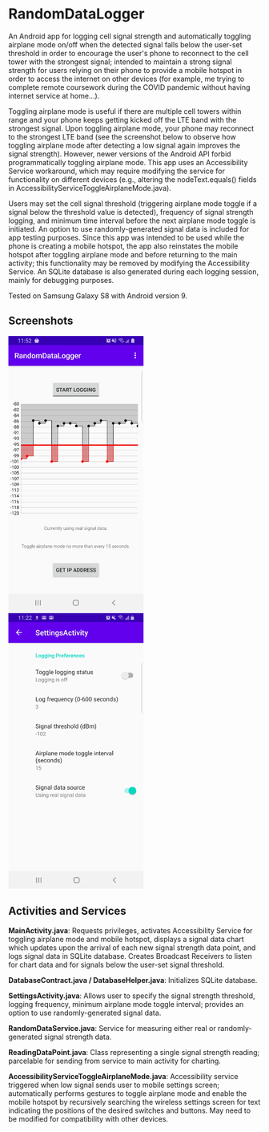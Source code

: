 # RandomDataLogger
An Android app for logging cell signal strength and automatically toggling airplane mode on/off when the detected signal falls below the user-set 
threshold in order to encourage the user's phone to reconnect to the cell tower with the strongest signal; intended to maintain a strong signal strength 
for users relying on their phone to provide a mobile hotspot in order to access the internet on other devices (for example, me trying to complete remote coursework during the COVID pandemic without having internet service at home...).

Toggling airplane mode is useful if there are multiple cell towers within range and your phone keeps getting kicked off the LTE band with the strongest signal. Upon toggling airplane mode, your phone may reconnect to the strongest LTE band (see the screenshot below to observe how toggling airplane mode after detecting a low signal again improves the signal strength). However, newer versions of the Android API forbid programmatically toggling airplane mode. This app uses an Accessibility Service workaround, which may require modifying the service for functionality on different devices (e.g., altering the nodeText.equals() fields in AccessibilityServiceToggleAirplaneMode.java).

Users may set the cell signal threshold (triggering airplane mode toggle if a signal below the threshold value is detected), frequency of signal strength logging, and minimum time interval before the next airplane mode toggle is initiated. An option to use randomly-generated signal data is included for app testing purposes. Since this app was intended to be used while the phone is creating a mobile hotspot, the app also reinstates the mobile hotspot after toggling airplane mode and before returning to the main activity; this functionality may be removed by modifying the Accessibility Service. An SQLite database is also generated during each logging session, mainly for debugging purposes.

Tested on Samsung Galaxy S8 with Android version 9.

## Screenshots
<p float="left">
  <img src="https://github.com/nina-af/RandomDataLogger/blob/master/RandomDataLogger_sh1.jpg" alt="Main Activity" width="270" height="550" />
  <img src="https://github.com/nina-af/RandomDataLogger/blob/master/RandomDataLogger_sg2.jpg" alt="Main Activity" width="270" height="550" />
</p>

## Activities and Services
**MainActivity.java**: Requests privileges, activates Accessibility Service for toggling airplane mode and mobile hotspot, displays a signal data chart which updates upon the arrival of each new signal strength data point, and logs signal data in SQLite database. Creates Broadcast Receivers to listen for chart data and for signals below the user-set signal threshold.

**DatabaseContract.java / DatabaseHelper.java**: Initializes SQLite database.

**SettingsActivity.java**: Allows user to specify the signal strength threshold, logging frequency, minimum airplane mode toggle interval; provides an option to use randomly-generated signal data.

**RandomDataService.java**: Service for measuring either real or randomly-generated signal strength data.

**ReadingDataPoint.java**: Class representing a single signal strength reading; parcelable for sending from service to main activity for charting.

**AccessibilityServiceToggleAirplaneMode.java**: Accessibility service triggered when low signal sends user to mobile settings screen; automatically performs gestures to toggle airplane mode and enable the mobile hotspot by recursively searching the wireless settings screen for text indicating the positions of the desired switches and buttons. May need to be modified for compatibility with other devices.





